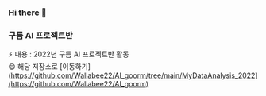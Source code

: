 ### Hi there 👋

### 구름 AI 프로젝트반
⚡ 내용 : 2022년 구름 AI 프로젝트반 활동 <br>
😄 해당 저장소로 [이동하기](https://github.com/Wallabee22/AI_goorm/tree/main/MyDataAnalysis_2022](https://github.com/Wallabee22/AI_goorm) 
<!--
**Wallabee22/Wallabee22** is a ✨ _special_ ✨ repository because its `README.md` (this file) appears on your GitHub profile.

Here are some ideas to get you started:

- 🔭 I’m currently working on ...
- 🌱 I’m currently learning ...
- 👯 I’m looking to collaborate on ...
- 🤔 I’m looking for help with ...
- 💬 Ask me about ...
- 📫 How to reach me: ...
- 😄 Pronouns: ...
- ⚡ Fun fact: ...
-->
